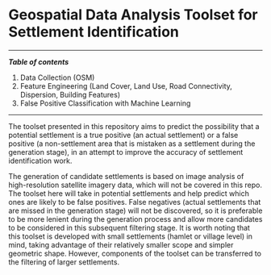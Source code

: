 # Geospatial Data Analysis Toolset for Settlement Identification

---

***Table of contents***

1. Data Collection (OSM)
2. Feature Engineering (Land Cover, Land Use, Road Connectivity, Dispersion, Building Features)
3. False Positive Classification with Machine Learning

---

The toolset presented in this repository aims to predict the possibility that a potential settlement is a true positive (an actual settlement) or a false positive (a non-settlement area that is mistaken as a settlement during the generation stage), in an attempt to improve the accuracy of settlement identification work. 

The generation of candidate settlements is based on image analysis of high-resolution satellite imagery data, which will not be covered in this repo. The toolset here will take in potential settlements and help predict which ones are likely to be false positives. False negatives (actual settlements that are missed in the generation stage) will not be discovered, so it is preferable to be more lenient during the generation process and allow more candidates to be considered in this subsequent filtering stage. It is worth noting that this toolset is developed with small settlements (hamlet or village level) in mind, taking advantage of their relatively smaller scope and simpler geometric shape. However, components of the toolset can be transferred to the filtering of larger settlements. 
